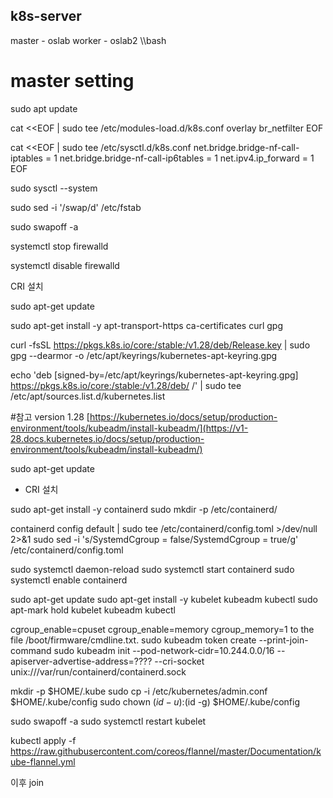 ## k8s-server

master - oslab
worker - oslab2
\\\bash
# master setting

sudo apt update

cat <<EOF | sudo tee /etc/modules-load.d/k8s.conf
overlay
br_netfilter
EOF


cat <<EOF | sudo tee /etc/sysctl.d/k8s.conf
net.bridge.bridge-nf-call-iptables  = 1
net.bridge.bridge-nf-call-ip6tables = 1
net.ipv4.ip_forward                 = 1
EOF

sudo sysctl --system

sudo sed -i '/swap/d' /etc/fstab

sudo swapoff -a

systemctl stop firewalld

systemctl disable firewalld

CRI 설치

sudo apt-get update

sudo apt-get install -y apt-transport-https ca-certificates curl gpg

curl -fsSL https://pkgs.k8s.io/core:/stable:/v1.28/deb/Release.key | sudo gpg --dearmor -o /etc/apt/keyrings/kubernetes-apt-keyring.gpg

echo 'deb [signed-by=/etc/apt/keyrings/kubernetes-apt-keyring.gpg] https://pkgs.k8s.io/core:/stable:/v1.28/deb/ /' | sudo tee /etc/apt/sources.list.d/kubernetes.list

#참고 version 1.28
[https://kubernetes.io/docs/setup/production-environment/tools/kubeadm/install-kubeadm/](https://v1-28.docs.kubernetes.io/docs/setup/production-environment/tools/kubeadm/install-kubeadm/)

sudo apt-get update

* CRI 설치

sudo apt-get install -y containerd
sudo mkdir -p /etc/containerd/

containerd config default | sudo tee /etc/containerd/config.toml >/dev/null 2>&1
sudo sed -i 's/SystemdCgroup \= false/SystemdCgroup \= true/g' /etc/containerd/config.toml

sudo systemctl daemon-reload
sudo systemctl start containerd
sudo systemctl enable containerd

sudo apt-get update
sudo apt-get install -y kubelet kubeadm kubectl
sudo apt-mark hold kubelet kubeadm kubectl

cgroup_enable=cpuset cgroup_enable=memory cgroup_memory=1 
to the file /boot/firmware/cmdline.txt.
sudo kubeadm token  create --print-join-command
sudo kubeadm init --pod-network-cidr=10.244.0.0/16 --apiserver-advertise-address=???? --cri-socket unix:///var/run/containerd/containerd.sock

mkdir -p $HOME/.kube
sudo cp -i /etc/kubernetes/admin.conf $HOME/.kube/config
sudo chown $(id -u):$(id -g) $HOME/.kube/config

sudo swapoff -a
sudo systemctl restart kubelet

kubectl apply -f https://raw.githubusercontent.com/coreos/flannel/master/Documentation/kube-flannel.yml

이후 join
